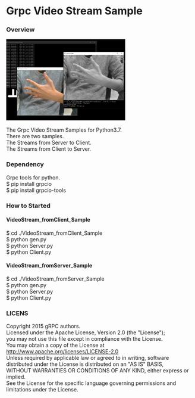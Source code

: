 # Grpc Video Stream Sample

### Overview
<img src="images/image.jpg" width="320px">

The Grpc Video Stream Samples for Python3.7.<br>
There are two samples.<br>
The Streams from Server to Client.<br>
The Streams from Client to Server.<br>

### Dependency
Grpc tools for python.<br>
$ pip install grpcio<br>
$ pip install grpcio-tools<br>


### How to Started

#### VideoStream_fromClient_Sample
$ cd ./VideoStream_fromClient_Sample<br>
$ python gen.py<br>
$ python Server.py<br>
$ python Client.py<br>


#### VideoStream_fromServer_Sample
$ cd ./VideoStream_fromServer_Sample<br>
$ python gen.py<br>
$ python Server.py<br>
$ python Client.py<br>


### LICENS
Copyright 2015 gRPC authors.<br>
Licensed under the Apache License, Version 2.0 (the "License");<br>
you may not use this file except in compliance with the License.<br>
You may obtain a copy of the License at<br>
http://www.apache.org/licenses/LICENSE-2.0<br>
Unless required by applicable law or agreed to in writing, software<br>
distributed under the License is distributed on an "AS IS" BASIS,<br>
WITHOUT WARRANTIES OR CONDITIONS OF ANY KIND, either express or implied.<br>
See the License for the specific language governing permissions and<br>
limitations under the License.<br>
